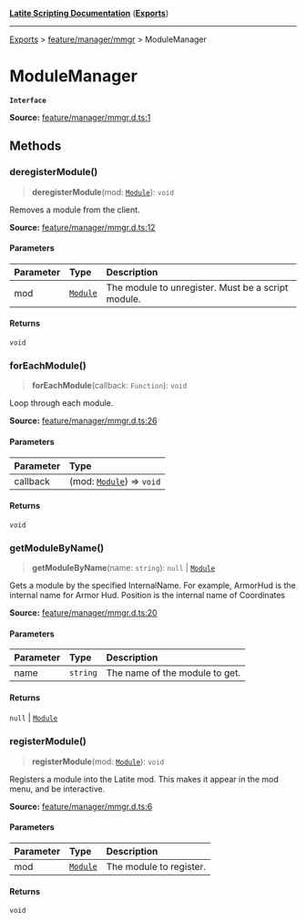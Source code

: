 [**Latite Scripting Documentation**](../../README.md) ([**Exports**](../../exports.md))

---

[Exports](../../exports.md) > [feature/manager/mmgr](../index.md) > ModuleManager

# ModuleManager

**`Interface`**

**Source:** [feature/manager/mmgr.d.ts:1](https://github.com/LatiteScripting/latitescripting.github.io/blob/bc670e2/definitions/feature/manager/mmgr.d.ts#L1)

## Methods

### deregisterModule()

> **deregisterModule**(mod: [`Module`](../../module.feature_module/classes/class.Module.md)): `void`

Removes a module from the client.

**Source:** [feature/manager/mmgr.d.ts:12](https://github.com/LatiteScripting/latitescripting.github.io/blob/bc670e2/definitions/feature/manager/mmgr.d.ts#L12)

#### Parameters

| Parameter | Type                                                            | Description                                        |
| :-------- | :-------------------------------------------------------------- | :------------------------------------------------- |
| mod       | [`Module`](../../module.feature_module/classes/class.Module.md) | The module to unregister. Must be a script module. |

#### Returns

`void`

### forEachModule()

> **forEachModule**(callback: `Function`): `void`

Loop through each module.

**Source:** [feature/manager/mmgr.d.ts:26](https://github.com/LatiteScripting/latitescripting.github.io/blob/bc670e2/definitions/feature/manager/mmgr.d.ts#L26)

#### Parameters

| Parameter | Type                                                                             |
| :-------- | :------------------------------------------------------------------------------- |
| callback  | (mod: [`Module`](../../module.feature_module/classes/class.Module.md)) => `void` |

#### Returns

`void`

### getModuleByName()

> **getModuleByName**(name: `string`): `null` \| [`Module`](../../module.feature_module/classes/class.Module.md)

Gets a module by the specified InternalName.
For example, ArmorHud is the internal name for Armor Hud.
Position is the internal name of Coordinates

**Source:** [feature/manager/mmgr.d.ts:20](https://github.com/LatiteScripting/latitescripting.github.io/blob/bc670e2/definitions/feature/manager/mmgr.d.ts#L20)

#### Parameters

| Parameter | Type     | Description                    |
| :-------- | :------- | :----------------------------- |
| name      | `string` | The name of the module to get. |

#### Returns

`null` \| [`Module`](../../module.feature_module/classes/class.Module.md)

### registerModule()

> **registerModule**(mod: [`Module`](../../module.feature_module/classes/class.Module.md)): `void`

Registers a module into the Latite mod. This makes it appear in the mod menu, and be interactive.

**Source:** [feature/manager/mmgr.d.ts:6](https://github.com/LatiteScripting/latitescripting.github.io/blob/bc670e2/definitions/feature/manager/mmgr.d.ts#L6)

#### Parameters

| Parameter | Type                                                            | Description             |
| :-------- | :-------------------------------------------------------------- | :---------------------- |
| mod       | [`Module`](../../module.feature_module/classes/class.Module.md) | The module to register. |

#### Returns

`void`
